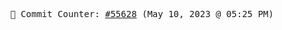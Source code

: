 <p align="center">
    <samp>
        📮 Commit Counter: <a href="https://github.com/Javascript-void0/Javascript-void0/commits/main">#55628</a> (May 10, 2023 @ 05:25 PM)
    </samp>
</p>
